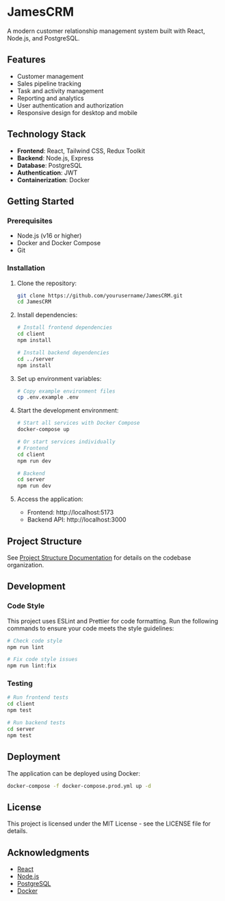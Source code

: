 # JamesCRM

A modern customer relationship management system built with React, Node.js, and PostgreSQL.

## Features

- Customer management
- Sales pipeline tracking
- Task and activity management
- Reporting and analytics
- User authentication and authorization
- Responsive design for desktop and mobile

## Technology Stack

- **Frontend**: React, Tailwind CSS, Redux Toolkit
- **Backend**: Node.js, Express
- **Database**: PostgreSQL
- **Authentication**: JWT
- **Containerization**: Docker

## Getting Started

### Prerequisites

- Node.js (v16 or higher)
- Docker and Docker Compose
- Git

### Installation

1. Clone the repository:
   ```bash
   git clone https://github.com/yourusername/JamesCRM.git
   cd JamesCRM
   ```

2. Install dependencies:
   ```bash
   # Install frontend dependencies
   cd client
   npm install

   # Install backend dependencies
   cd ../server
   npm install
   ```

3. Set up environment variables:
   ```bash
   # Copy example environment files
   cp .env.example .env
   ```

4. Start the development environment:
   ```bash
   # Start all services with Docker Compose
   docker-compose up

   # Or start services individually
   # Frontend
   cd client
   npm run dev

   # Backend
   cd server
   npm run dev
   ```

5. Access the application:
   - Frontend: http://localhost:5173
   - Backend API: http://localhost:3000

## Project Structure

See [Project Structure Documentation](Documentation/Project_Structure.md) for details on the codebase organization.

## Development

### Code Style

This project uses ESLint and Prettier for code formatting. Run the following commands to ensure your code meets the style guidelines:

```bash
# Check code style
npm run lint

# Fix code style issues
npm run lint:fix
```

### Testing

```bash
# Run frontend tests
cd client
npm test

# Run backend tests
cd server
npm test
```

## Deployment

The application can be deployed using Docker:

```bash
docker-compose -f docker-compose.prod.yml up -d
```

## License

This project is licensed under the MIT License - see the LICENSE file for details.

## Acknowledgments

- [React](https://reactjs.org/)
- [Node.js](https://nodejs.org/)
- [PostgreSQL](https://www.postgresql.org/)
- [Docker](https://www.docker.com/)
